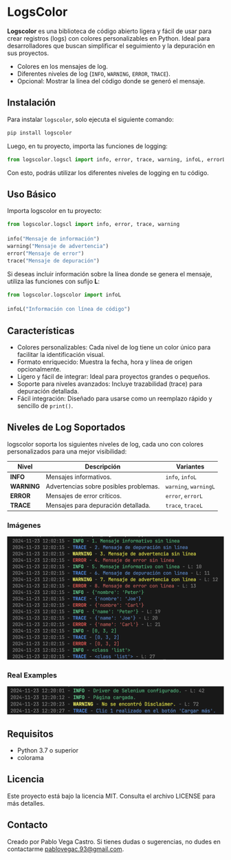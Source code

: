 # LogsColor

**Logscolor** es una biblioteca de código abierto ligera y fácil de usar para crear registros (logs) con colores personalizables en Python. Ideal para desarrolladores que buscan simplificar el seguimiento y la depuración en sus proyectos.
- Colores en los mensajes de log.
- Diferentes niveles de log (`INFO`, `WARNING`, `ERROR`, `TRACE`).
- Opcional: Mostrar la línea del código donde se generó el mensaje.

## Instalación
Para instalar `logscolor`, solo ejecuta el siguiente comando:

```bash
pip install logscolor
```
Luego, en tu proyecto, importa las funciones de logging:
```python
from logscolor.logscl import info, error, trace, warning, infoL, errorL, traceL, warningL
```
Con esto, podrás utilizar los diferentes niveles de logging en tu código.

## Uso Básico
Importa logscolor en tu proyecto:
```python
from logscolor.logscl import info, error, trace, warning

info("Mensaje de información")
warning("Mensaje de advertencia")
error("Mensaje de error")
trace("Mensaje de depuración")
```

Si deseas incluir información sobre la línea donde se genera el mensaje, utiliza las funciones con sufijo **L**:
```python
from logscolor.logscolor import infoL

infoL("Información con línea de código")
```

## Características
- Colores personalizables: Cada nivel de log tiene un color único para facilitar la identificación visual.
- Formato enriquecido: Muestra la fecha, hora y línea de origen opcionalmente.
- Ligero y fácil de integrar: Ideal para proyectos grandes o pequeños.
- Soporte para niveles avanzados: Incluye trazabilidad (trace) para depuración detallada.
- Fácil integración: Diseñado para usarse como un reemplazo rápido y sencillo de `print()`.


## Niveles de Log Soportados
logscolor soporta los siguientes niveles de log, cada uno con colores personalizados para una mejor visibilidad:

| Nivel      | Descripción                              | Variantes               |
|------------|------------------------------------------|-------------------------|
| **INFO**   | Mensajes informativos.                  | `info`, `infoL`         |
| **WARNING**| Advertencias sobre posibles problemas.   | `warning`, `warningL`   |
| **ERROR**  | Mensajes de error críticos.             | `error`, `errorL`       |
| **TRACE**  | Mensajes para depuración detallada.      | `trace`, `traceL`       |

### Imágenes
![alt text](https://github.com/Pabl0VC/lib_logscolor/blob/main/examples/example_terminal.png)

### Real Examples
![alt text](https://github.com/Pabl0VC/lib_logscolor/blob/main/examples/real_ex.png)

## Requisitos
- Python 3.7 o superior
- colorama

## Licencia
Este proyecto está bajo la licencia MIT. Consulta el archivo LICENSE para más detalles.

## Contacto
Creado por Pablo Vega Castro. Si tienes dudas o sugerencias, no dudes en contactarme pablovegac.93@gmail.com.